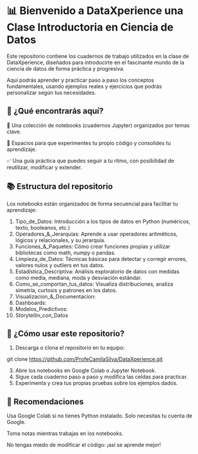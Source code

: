 # 📊 Bienvenido a DataXperience una Clase Introductoria en Ciencia de Datos
Este repositorio contiene los cuadernos de trabajo utilizados en la clase de DataXperience, diseñados para introducirte en el fascinante mundo de la ciencia de datos de forma práctica y progresiva.

Aquí podrás aprender y practicar paso a paso los conceptos fundamentales, usando ejemplos reales y ejercicios que podrás personalizar según tus necesidades.

## 🧠 ¿Qué encontrarás aquí?

📁 Una colección de notebooks (cuadernos Jupyter) organizados por temas clave.

🧪 Espacios para que experimentes tu propio código y consolides tu aprendizaje.

✅ Una guía práctica que puedes seguir a tu ritmo, con posibilidad de reutilizar, modificar y extender.

## 📚 Estructura del repositorio

Los notebooks están organizados de forma secuencial para facilitar tu aprendizaje:
1. Tipo_de_Datos: Introducción a los tipos de datos en Python (numéricos, texto, booleanos, etc.)
2. Operadores_&_Jerarquías: Aprende a usar operadores aritméticos, lógicos y relacionales, y su jerarquía.
3. Funciones_&_Paquetes: Cómo crear funciones propias y utilizar bibliotecas como math, numpy o pandas.
4. Limpieza_de_Datos: Técnicas básicas para detectar y corregir errores, valores nulos y outliers en tus datos.
5. Estadística_Descriptiva: Análisis exploratorio de datos con medidas como media, mediana, moda y desviación estándar.
6. Como_se_comportan_tus_datos: Visualiza distribuciones, analiza simetría, curtosis y patrones en los datos.
7. Visualizacion_&_Documentacion:
8. Dashboards:
9. Modelos_Predictivos:
10. Storytellin_con_Datos

## 🚀 ¿Cómo usar este repositorio?
1. Descarga o clona el repositorio en tu equipo:
   
git clone https://github.com/ProfeCamilaSilva/DataXperience.git 

3. Abre los notebooks en Google Colab o Jupyter Notebook.
4. Sigue cada cuaderno paso a paso y modifica las celdas para practicar.
5. Experimenta y crea tus propias pruebas sobre los ejemplos dados.

## 💬 Recomendaciones

Usa Google Colab si no tienes Python instalado. Solo necesitas tu cuenta de Google.

Toma notas mientras trabajas en los notebooks.

No tengas miedo de modificar el código: ¡así se aprende mejor!
